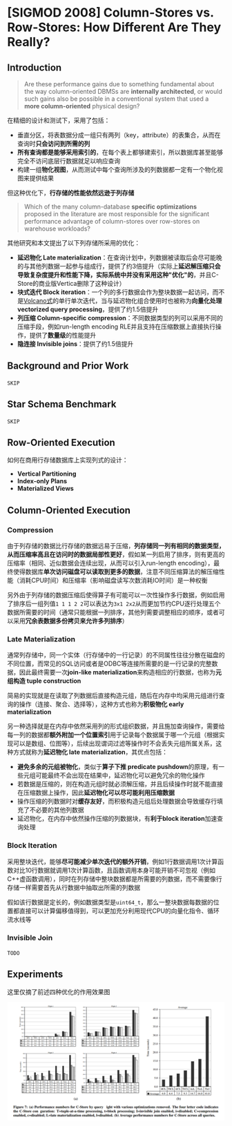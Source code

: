 # [SIGMOD 2008] Column-Stores vs. Row-Stores: How Different Are They Really?

## Introduction

> Are these performance gains due to something fundamental about the way column-oriented DBMSs are **internally architected**, or would such gains also be possible in a conventional system that used a **more column-oriented** physical
design?

在精细的设计和测试下，采用了包括：

- 垂直分区，将表数据分成一组只有两列（key，attribute）的表集合，从而在查询时**只会访问到所需的列**
- **所有查询都是能够采用索引的**，在每个表上都够建索引，所以数据库甚至能够完全不访问底层行数据就足以响应查询
- 构建一组**物化视图**，从而测试中每个查询所涉及的列数据都一定有一个物化视图来提供结果

但这种优化下，**行存储的性能依然远逊于列存储**

> Which of the many column-database **specific optimizations** proposed in the literature are most responsible for the significant performance advantage of column-stores over row-stores on warehouse workloads?

其他研究和本文提出了以下列存储所采用的优化：

- **延迟物化 Late materialization**：在查询计划中，列数据被读取后会尽可能晚的与其他列数据一起参与组成行，提供了约3倍提升（实际上**延迟解压缩只会导致复杂度提升和性能下降，实际系统中并没有采用这种"优化"的**，并且C-Store的商业版Vertica删除了这种设计）
- **块式迭代 Block iteration**：一个列的多行数据会作为整块数据一起访问，而不是[Volcano式](https://github.com/JasonYuchen/notes/blob/master/cmu15.445/12.Query_Execution_I.md#1-%E8%BF%AD%E4%BB%A3%E5%BC%8F-iterator-model)的单行单次迭代，当与延迟物化组合使用时也被称为**向量化处理 vectorized query processing**，提供了约1.5倍提升
- **列压缩 Column-specific compression**：不同数据类型的列可以采用不同的压缩手段，例如run-length encoding RLE并且支持在压缩数据上直接执行操作，提供了**数量级**的性能提升
- **隐连接 Invisible joins**：提供了约1.5倍提升

## Background and Prior Work

`SKIP`

## Star Schema Benchmark

`SKIP`

## Row-Oriented Execution

如何在商用行存储数据库上实现列式的设计：

- **Vertical Partitioning**
- **Index-only Plans**
- **Materialized Views**

## Column-Oriented Execution

### Compression

由于列存储的数据比行存储的数据远易于压缩，**列存储同一列有相同的数据类型，从而压缩率高且在访问时的数据局部性更好**，假如某一列启用了排序，则有更高的压缩率（相同、近似数据会连续出现，从而可以引入run-length encoding），最终使得数据库**单次访问磁盘可以读取到更多的数据**，注意不同压缩算法的解压缩性能（消耗CPU时间）和压缩率（影响磁盘读写次数消耗IO时间）是一种权衡

另外由于列存储的数据压缩后使得算子有可能可以一次性操作多行数据，例如启用了排序后一组列值`1 1 1 2 2`可以表达为`3x1 2x2`从而更加节约CPU逐行处理五个数据所需要的时间（通常只能根据一列排序，其他列需要调整相应的顺序，或者可以采用**冗余表数据多份拷贝来允许多列排序**）

### Late Materialization

通常列存储中，同一个实体（行存储中的一行记录）的不同属性往往分散在磁盘的不同位置，而常见的SQL访问或者是ODBC等连接所需要的是一行记录的完整数据，因此最终需要一次**join-like materialization**来构造相应的行数据，也称为**元组构造 tuple construction**

简易的实现就是在读取了列数据后直接构造元组，随后在内存中均采用元组进行查询的操作（连接、聚合、选择等），这种方式也称为**积极物化 early materialization**

另一种选择就是在内存中依然采用列的形式组织数据，并且施加查询操作，需要给每一列的数据都**额外附加一个位置索引**用于记录每个数据属于哪一个元组（根据实现可以是数组、位图等），后续出现谓词过滤等操作时不会丢失元组所属关系，这种方式就称为**延迟物化 late materialization**，其优点包括：

- **避免多余的元组被物化**，类似于**算子下推 predicate pushdown**的原理，有一些元组可能最终不会出现在结果中，延迟物化可以避免冗余的物化操作
- 若数据是压缩的，则在构造元组时就必须解压缩，并且后续操作时就不能直接在压缩数据上操作，因此**延迟物化可以尽可能利用压缩数据**
- 操作压缩的列数据时对**缓存友好**，而积极构造元组后处理数据会导致缓存行填充了不必要的其他列数据
- 延迟物化，在内存中依然操作压缩的列数据块，有**利于block iteration**加速查询处理

### Block Iteration

采用整块迭代，能够**尽可能减少单次迭代的额外开销**，例如1行数据调用1次计算函数对比10行数据就调用1次计算函数，且函数调用本身可能开销不可忽视（例如C++虚函数调用），同时在列存储中整块数据都是所需要的列数据，而不需要像行存储一样需要首先从行数据中抽取出所需的列数据

假如该行数据是定长的，例如数据类型是`uint64_t`，那么一整块数据每数据的位置都直接可以计算偏移值得到，可以更加充分利用现代CPU的向量化指令、循环流水线等

### Invisible Join

`TODO`

## Experiments

这里仅摘了前述四种优化的作用效果图

![07](images/rowcolumn07.png)
